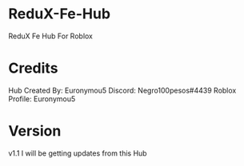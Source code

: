 # ReduX-Fe-Hub

ReduX Fe Hub For Roblox

# Credits
Hub Created By: Euronymou5
Discord: Negro100pesos#4439
Roblox Profile: Euronymou5

# Version
v1.1 I will be getting updates from this Hub
